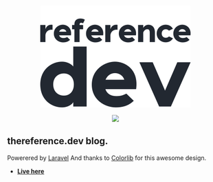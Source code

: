 <p align="center"><img alt="logo" src="https://raw.githubusercontent.com/makhosi6/dev-blog/main/public/images/grey.png"></p>

<p align="center">
<a alt="thumbnail" href="https://thereference.dev/"><img src="https://www.yumyumvideos.com/wp-content/uploads/2020/08/pasted-image-0-8.png" ></a>
</p>

## thereference.dev blog.

Powerered by [Laravel](http://laravel.com/) And thanks to [Colorlib](https://colorlib.com/) for this awesome design.

- **[Live here](https://thereference.dev/)**